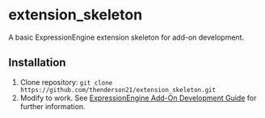 extension_skeleton
===================================

A basic ExpressionEngine extension skeleton for add-on development.

Installation
------------

1. Clone repository: `git clone https://github.com/thenderson21/extension_skeleton.git`
2. Modify to work.  See [ExpressionEngine Add-On Development Guide](http://ellislab.com/expressionengine/user-guide/development/index.html) for further information.
